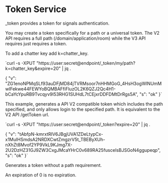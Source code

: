 # **Token Service**

_token provides a token for signals authentication.

You may create a token specifically for a path or a universal token. The V2 API requires a full path (/domain/application/room) while the V3 API requires just requires a token.

To add a chatter key add k=chatter_key.

`curl -s -XPUT "https://user:secret@endpoint/_token/my/path?k=chatter_key&expire=20" | jq .

{"v": "ZG1enoNPMqSLf93auDFjMD84jTVRMsoor7nHHMGoG_4HsH3ogWlNUmMwIFekwe44FEWYoBQMBAFfiFluzOL2K6QZJ2Qc4H1-bCaYcYpuRB9Tvcqyv9l53RHG1SUHdL7tCEjxrDDFDMtDrRgs5A","s": "ok"}`

This example, generates a API V2 compatible token which includes the path specified, and only allows login to the specified path. It is equivalent to the V2 API /getToken url.

`curl -s -XPUT "https://user:secret@endpoint/_token?expire=20" | jq .

{"v": "tAbfpN-kmrxtRIV6JBgjUVA1ZDeLtypCx-x1MuIHSmdsA2NRDXCwtZmgzrV5t_TBEByXUh-nXhZt8Mvof2YP9VkL9KJmg7X-2U2DzHZ31GJ9ZW3CxgJMcaYHrC0v689RA25fusceIsBJSGoN4ggupeqp","s": "ok"}`

Generates a token without a path requirement.

An expiration of 0 is no expiration.